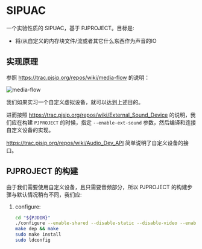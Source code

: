# SIPUAC

一个实验性质的 SIPUAC，基于 PJPROJECT。目标是:

- 将/从自定义的内存块文件/流或者其它什么东西作为声音的IO

## 实现原理

参照 <https://trac.pjsip.org/repos/wiki/media-flow> 的说明：

![media-flow](http://www.pjsip.org/images/media-flow.jpg)

我们如果实习一个自定义虚拟设备，就可以达到上述目的。

进而按照 <https://trac.pjsip.org/repos/wiki/External_Sound_Device> 的说明，我们应在构建 `PJPROJECT` 的时候，指定 `--enable-ext-sound` 参数，然后编译和连接自定义设备的实现。

<https://trac.pjsip.org/repos/wiki/Audio_Dev_API> 简单说明了自定义设备的接口。

## PJPROJECT 的构建

由于我们需要使用自定义设备，且只需要音频部分，所以 PJPROJECT 的构建步骤与默认情况稍有不同，我们应:

1. configure:

   ```bash
   cd "${PJDIR}"
   ./configure --enable-shared --disable-static --disable-video --enable-ext-sound
   make dep && make
   sudo make install
   sudo ldconfig
   ```
